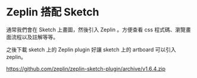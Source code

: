# Zeplin 搭配 Sketch

通常我們會在 Sketch 上畫圖，然後引入 Zeplin 。方便查看 css 程式碼、瀏覽畫面流程以及註解等等。



之後下載 sketch 上的 Zeplin plugin 好讓 sketch 上的 artboard 可以引入 zeplin。

https://github.com/zeplin/zeplin-sketch-plugin/archive/v1.6.4.zip



